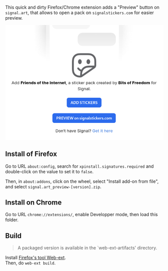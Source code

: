 This quick and dirty Firefox/Chrome extension adds a "Preview" button on `signal.art`, that
allows to open a pack on `signalstickers.com` for easier preview.


![](.github/screenshot.png)



## Install of Firefox

Go to URL `about:config`, search for `xpinstall.signatures.required` and double-click on the value to set it to `false`. 

Then, in `about:addons`, click on the wheel, select "Install add-on from file", and select `signal.art_preview-[version].zip`.

## Install on Chrome

Go to URL `chrome://extensions/`, enable Developper mode, then load this folder.


## Build

> A packaged version is available in the `web-ext-artifacts' directory.

Install [Firefox's tool Web-ext](https://developer.mozilla.org/fr/docs/Mozilla/Add-ons/WebExtensions/Getting_started_with_web-ext).  
Then, do `web-ext build`.
